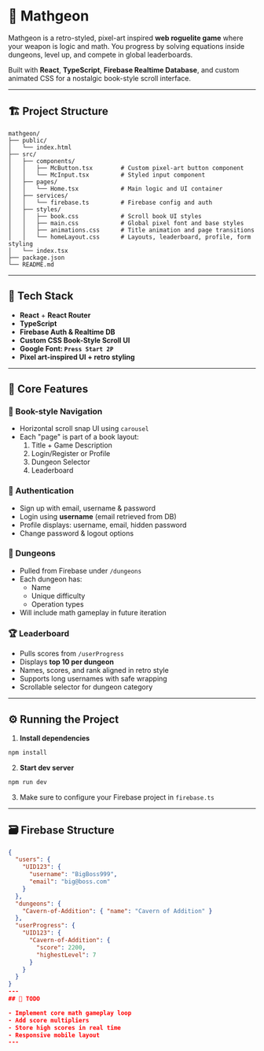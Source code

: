 # 📘 Mathgeon

Mathgeon is a retro-styled, pixel-art inspired **web roguelite game** where your weapon is logic and math. You progress by solving equations inside dungeons, level up, and compete in global leaderboards.

Built with **React**, **TypeScript**, **Firebase Realtime Database**, and custom animated CSS for a nostalgic book-style scroll interface.

---

## 🏗️ Project Structure

```
mathgeon/
├── public/
│   └── index.html
├── src/
│   ├── components/
│   │   ├── McButton.tsx        # Custom pixel-art button component
│   │   └── McInput.tsx         # Styled input component
│   ├── pages/
│   │   └── Home.tsx            # Main logic and UI container
│   ├── services/
│   │   └── firebase.ts         # Firebase config and auth
│   ├── styles/
│   │   ├── book.css            # Scroll book UI styles
│   │   ├── main.css            # Global pixel font and base styles
│   │   ├── animations.css      # Title animation and page transitions
│   │   └── homeLayout.css      # Layouts, leaderboard, profile, form styling
│   └── index.tsx
├── package.json
└── README.md
```

---

## 🚀 Tech Stack

- **React** + **React Router**
- **TypeScript**
- **Firebase Auth & Realtime DB**
- **Custom CSS Book-Style Scroll UI**
- **Google Font: `Press Start 2P`**
- **Pixel art-inspired UI + retro styling**

---

## 🔑 Core Features

### 📖 Book-style Navigation

- Horizontal scroll snap UI using `carousel`
- Each "page" is part of a book layout:
  1. Title + Game Description
  2. Login/Register or Profile
  3. Dungeon Selector
  4. Leaderboard

### 🔐 Authentication

- Sign up with email, username & password
- Login using **username** (email retrieved from DB)
- Profile displays: username, email, hidden password
- Change password & logout options

### 🧠 Dungeons

- Pulled from Firebase under `/dungeons`
- Each dungeon has:
  - Name
  - Unique difficulty
  - Operation types
- Will include math gameplay in future iteration

### 🏆 Leaderboard

- Pulls scores from `/userProgress`
- Displays **top 10 per dungeon**
- Names, scores, and rank aligned in retro style
- Supports long usernames with safe wrapping
- Scrollable selector for dungeon category

---

## ⚙️ Running the Project

1. **Install dependencies**

```bash
npm install
```

2. **Start dev server**

```bash
npm run dev
```

3. Make sure to configure your Firebase project in `firebase.ts`

---

## 🗃️ Firebase Structure

```json
{
  "users": {
    "UID123": {
      "username": "BigBoss999",
      "email": "big@boss.com"
    }
  },
  "dungeons": {
    "Cavern-of-Addition": { "name": "Cavern of Addition" }
  },
  "userProgress": {
    "UID123": {
      "Cavern-of-Addition": {
        "score": 2200,
        "highestLevel": 7
      }
    }
  }
}
---
## 📌 TODO

- Implement core math gameplay loop
- Add score multipliers
- Store high scores in real time
- Responsive mobile layout
---